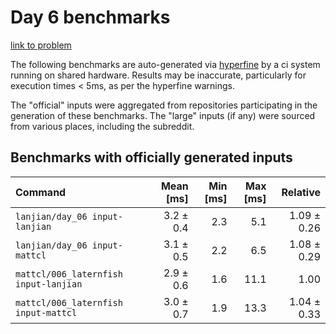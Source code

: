 # Day 6 benchmarks

[link to problem](http://adventofcode.com/2021/day/6)

The following benchmarks are auto-generated via [hyperfine](https://github.com/sharkdp/hyperfine) by a ci system running on shared hardware. Results may be inaccurate, particularly for execution times < 5ms, as per the hyperfine warnings.

The "official" inputs were aggregated from repositories participating in the generation of these benchmarks. The "large" inputs (if any) were sourced from various places, including the subreddit.

## Benchmarks with officially generated inputs
| Command | Mean [ms] | Min [ms] | Max [ms] | Relative |
|:---|---:|---:|---:|---:|
| `lanjian/day_06 input-lanjian` | 3.2 ± 0.4 | 2.3 | 5.1 | 1.09 ± 0.26 |
| `lanjian/day_06 input-mattcl` | 3.1 ± 0.5 | 2.2 | 6.5 | 1.08 ± 0.29 |
| `mattcl/006_laternfish input-lanjian` | 2.9 ± 0.6 | 1.6 | 11.1 | 1.00 |
| `mattcl/006_laternfish input-mattcl` | 3.0 ± 0.7 | 1.9 | 13.3 | 1.04 ± 0.33 |
